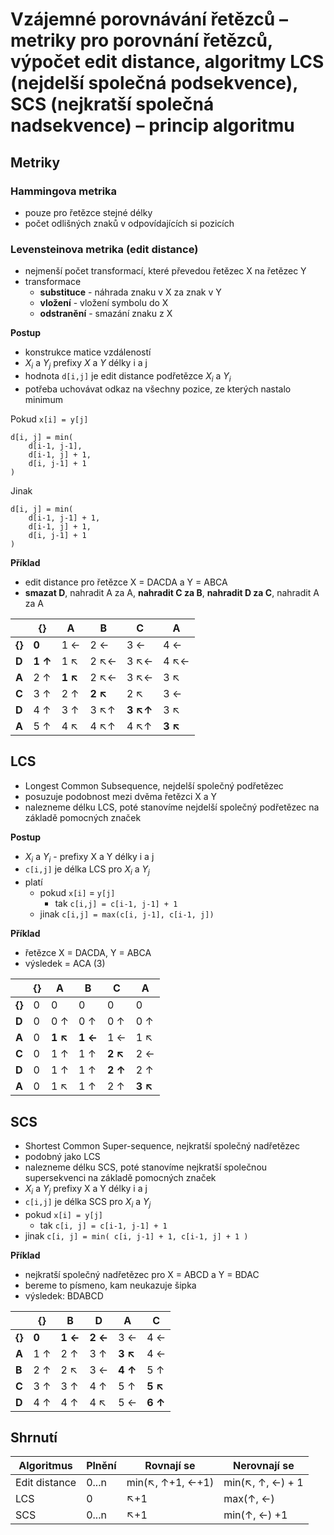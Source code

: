 # Vzájemné porovnávání řetězců – metriky pro porovnání řetězců, výpočet edit distance, algoritmy LCS (nejdelší společná podsekvence), SCS (nejkratší společná nadsekvence) – princip algoritmu

## Metriky

### Hammingova metrika

- pouze pro řetězce stejné délky
- počet odlišných znaků v odpovídajících si pozicích

### Levensteinova metrika (edit distance)

- nejmenší počet transformací, které převedou řetězec X na řetězec Y
- transformace
	- **substituce** - náhrada znaku v X za znak v Y
	- **vložení** - vložení symbolu do X
	- **odstranění** - smazání znaku z X

**Postup**
- konstrukce matice vzdáleností
- $X_{i}$ a $Y_{j}$ prefixy $X$ a $Y$ délky i a j
- hodnota `d[i,j]` je edit distance podřetězce $X_{i}$ a $Y_{i}$
- potřeba uchovávat odkaz na všechny pozice, ze kterých nastalo minimum

Pokud `x[i] = y[j]`

```
d[i, j] = min(
	d[i-1, j-1],
	d[i-1, j] + 1,
	d[i, j-1] + 1
)
```

Jinak

```
d[i, j] = min(
	d[i-1, j-1] + 1,
	d[i-1, j] + 1,
	d[i, j-1] + 1
)
```

**Příklad**
- edit distance pro řetězce X = DACDA a Y = ABCA
- **smazat D**, nahradit A za A, **nahradit C za B**, **nahradit D za C**, nahradit A za A

|        | {}      | A       | B       | C        | A       |
| ------ | ------- | ------- | ------- | -------- | ------- |
| **{}** | **0**   | 1 ←     | 2 ←     | 3 ←      | 4 ←     |
| **D**  | **1 ↑** | 1 ↖     | 2 ↖←    | 3 ↖←     | 4 ↖←    |
| **A**  | 2 ↑     | **1 ↖** | 2 ↖←    | 3 ↖←     | 3 ↖     |
| **C**  | 3 ↑     | 2 ↑     | **2 ↖** | 2 ↖      | 3 ←     |
| **D**  | 4 ↑     | 3 ↑     | 3 ↖↑    | **3 ↖↑** | 3 ↖     |
| **A**  | 5 ↑     | 4 ↖     | 4 ↖↑    | 4 ↖↑     | **3 ↖** |

## LCS

- Longest Common Subsequence, nejdelší společný podřetězec
- posuzuje podobnost mezi dvěma řetězci X a Y
- nalezneme délku LCS, poté stanovíme nejdelší společný podřetězec na základě pomocných značek

**Postup**
- $X_{i}$ a $Y_{i}$ - prefixy X a Y délky i a j
- `c[i,j]` je délka LCS pro $X_{i}$ a $Y_{j}$
- platí
	- pokud `x[i]` = `y[j]`
		- tak `c[i,j] = c[i-1, j-1] + 1`
	- jinak `c[i,j] = max(c[i, j-1], c[i-1, j])`

**Příklad**
- řetězce X = DACDA, Y = ABCA
- výsledek = ACA (3)

|        | {}  | A       | B       | C       | A       |
| ------ | --- | ------- | ------- | ------- | ------- |
| **{}** | 0   | 0       | 0       | 0       | 0       |
| **D**  | 0   | 0 ↑     | 0 ↑     | 0 ↑     | 0 ↑     |
| **A**  | 0   | **1 ↖** | **1 ←** | 1 ←     | 1 ↖     |
| **C**  | 0   | 1 ↑     | 1 ↑     | **2 ↖** | 2 ←     |
| **D**  | 0   | 1 ↑     | 1 ↑     | **2 ↑** | 2 ↑     |
| **A**  | 0   | 1 ↖     | 1 ↑     | 2 ↑     | **3 ↖** |

## SCS

- Shortest Common Super-sequence, nejkratší společný nadřetězec
- podobný jako LCS
- nalezneme délku SCS, poté stanovíme nejkratší společnou supersekvenci na základě pomocných značek
- $X_{i}$ a $Y_{j}$ prefixy X a Y délky i a j
- `c[i,j]` je délka SCS pro $X_{i}$ a $Y_{j}$
- pokud `x[i] = y[j]`
	- tak `c[i, j] = c[i-1, j-1] + 1`
- jinak `c[i, j] = min( c[i, j-1] + 1, c[i-1, j] + 1 )`

**Příklad**
- nejkratší společný nadřetězec pro X = ABCD a Y = BDAC
- bereme to písmeno, kam neukazuje šipka
- výsledek: BDABCD

|        | {}    | B       | D       | A       | C       |
| ------ | ----- | ------- | ------- | ------- | ------- |
| **{}** | **0** | **1 ←** | **2 ←** | 3 ←     | 4 ←     |
| **A**  | 1 ↑   | 2 ↑     | 3 ↑     | **3 ↖** | 4 ←     |
| **B**  | 2 ↑   | 2 ↖     | 3 ←     | **4 ↑** | 5 ↑     |
| **C**  | 3 ↑   | 3 ↑     | 4 ↑     | 5 ↑     | **5 ↖** |
| **D**  | 4 ↑   | 4 ↑     | 4 ↖     | 5 ←     | **6 ↑** |

## Shrnutí

| Algoritmus    | Plnění | Rovnají se       | Nerovnají se     |
| ------------- | ------ | ---------------- | ---------------- |
| Edit distance | 0...n  | min(↖, ↑+1, ←+1) | min(↖, ↑, ←) + 1 |
| LCS           | 0      | ↖+1              | max(↑, ←)        |
| SCS           | 0...n  | ↖+1              | min(↑, ←) +1     |
